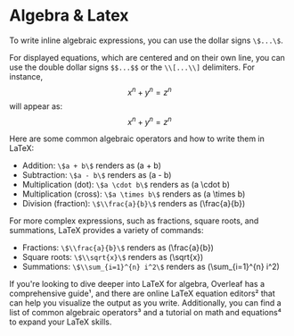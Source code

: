 # Algebra & Latex

To write inline algebraic expressions, you can use the dollar signs `\$...\$`. 

For displayed equations, which are centered and on their own line, you can use the double dollar signs `$$...$$` or the `\\[...\\]` delimiters. For instance, $$x^n + y^n = z^n$$ will appear as:
$$
x^n + y^n = z^n
$$

Here are some common algebraic operators and how to write them in LaTeX:
- Addition: `\$a + b\$` renders as \(a + b\)
- Subtraction: `\$a - b\$` renders as \(a - b\)
- Multiplication (dot): `\$a \cdot b\$` renders as \(a \cdot b\)
- Multiplication (cross): `\$a \times b\$` renders as \(a \times b\)
- Division (fraction): `\$\\frac{a}{b}\$` renders as \(\frac{a}{b}\)

For more complex expressions, such as fractions, square roots, and summations, LaTeX provides a variety of commands:
- Fractions: `\$\\frac{a}{b}\$` renders as \(\frac{a}{b}\)
- Square roots: `\$\\sqrt{x}\$` renders as \(\sqrt{x}\)
- Summations: `\$\\sum_{i=1}^{n} i^2\$` renders as \(\sum_{i=1}^{n} i^2\)

If you're looking to dive deeper into LaTeX for algebra, Overleaf has a comprehensive guide¹, and there are online LaTeX equation editors² that can help you visualize the output as you write. Additionally, you can find a list of common algebraic operators³ and a tutorial on math and equations⁴ to expand your LaTeX skills.

